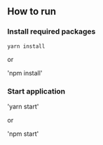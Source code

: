 ## How to run

### Install required packages

`yarn install`

or

'npm install'

### Start application

'yarn start'

or

'npm start'